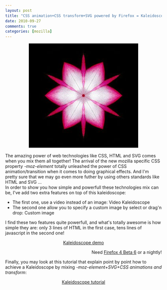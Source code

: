 ```yaml
---
layout: post
title: "CSS animation+CSS transform+SVG powered by Firefox = Kaleidoscope"
date: 2010-09-27
comments: true
categories: [mozilla]
---
```

<a href="/public/kaleidoscope/kaleidoscope-tutorial.html" style="font-size: 1em"><img src="/public/kaleidoscope/kaleidoscope.jpg" alt="kaleidoscope result" style="margin: 0 auto; display: block;" title="kaleidoscope result" /></a><br />
The amazing power of web technologies like CSS, HTML and SVG comes when you mix
them all together! The arrival of the new mozilla specific CSS property
<em>-moz-element</em> totally unleashed the power of CSS animation/transition
when it comes to doing graphical effects. And I'm pretty sure that we may go
even more futher by using others standards like HTML and SVG ...<br />
In order to show you how simple and powerfull these technologies mix can be,
I've add two extra features on top of this kaleidoscope:
<ul>
<li>The first one, use a video instead of an image: Video Kaleidoscope</li>
<li>The second one allow you to specify a custom image by select or drag'n
drop: Custom image</li>
</ul>
I find these two features quite powerfull, and what's totally awesome is how
simple they are: only 3 lines of HTML in the first case, tens lines of
javascript in the second one!
<p style="text-align: center"><a href="/public/kaleidoscope/kaleidoscope-demo.html" style="font-size: 1em">Kaleidoscope demo</a></p>
<p style="text-align: right">Need <a href="http://www.mozilla.com/fr/firefox/all-beta.html">Firefox 4 Beta 6</a> or a
nightly!<br /></p>
Finally, you may look at this tutorial that explain point by point how to
achieve a Kaleidoscope by mixing <em>-moz-element+SVG+CSS animations and
transform</em>:<br />
<p style="text-align: center"><a href="/public/kaleidoscope/kaleidoscope-tutorial.html" style="font-size: 1em">Kaleidoscope tutorial</a></p>